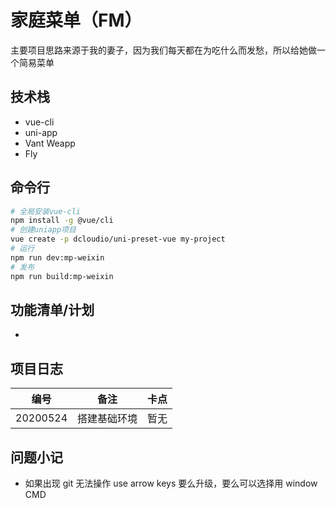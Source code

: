 # 家庭菜单（FM）

主要项目思路来源于我的妻子，因为我们每天都在为吃什么而发愁，所以给她做一个简易菜单

## 技术栈

- vue-cli
- uni-app
- Vant Weapp
- Fly

## 命令行

```sh
# 全局安装vue-cli
npm install -g @vue/cli
# 创建uniapp项目
vue create -p dcloudio/uni-preset-vue my-project
# 运行
npm run dev:mp-weixin
# 发布
npm run build:mp-weixin
```

## 功能清单/计划

-

## 项目日志

|   编号   |     备注     | 卡点 |
| :------: | :----------: | :--: |
| 20200524 | 搭建基础环境 | 暂无 |

## 问题小记

- 如果出现 git 无法操作 use arrow keys 要么升级，要么可以选择用 window CMD
